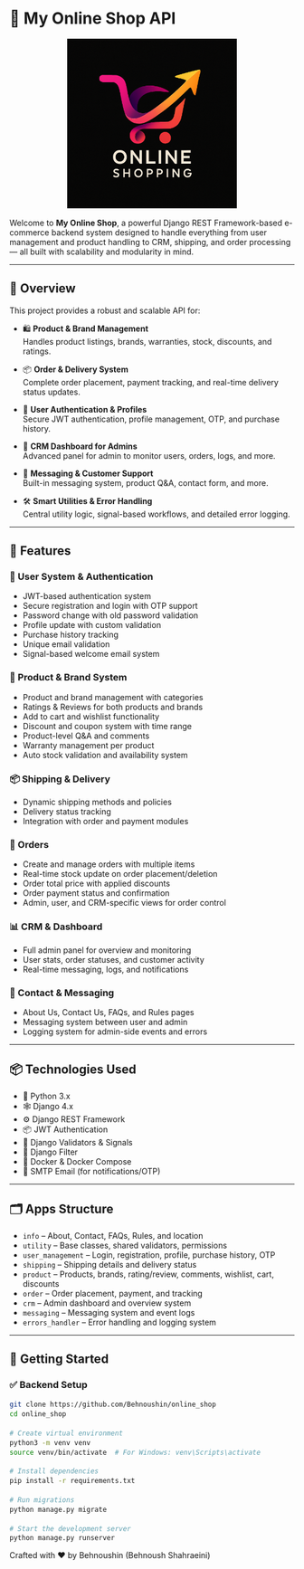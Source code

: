 # 🛒 My Online Shop API

<p align="center">
  <img src="images/online_shop.png" alt="Online Shop Logo" width="300"/>
</p>

Welcome to **My Online Shop**, a powerful Django REST Framework-based e-commerce backend system designed to handle everything from user management and product handling to CRM, shipping, and order processing — all built with scalability and modularity in mind.

---

## 🧩 Overview

This project provides a robust and scalable API for:

- 🛍️ **Product & Brand Management**  
  Handles product listings, brands, warranties, stock, discounts, and ratings.

- 📦 **Order & Delivery System**  
  Complete order placement, payment tracking, and real-time delivery status updates.

- 🔐 **User Authentication & Profiles**  
  Secure JWT authentication, profile management, OTP, and purchase history.

- 🧾 **CRM Dashboard for Admins**  
  Advanced panel for admin to monitor users, orders, logs, and more.

- 💬 **Messaging & Customer Support**  
  Built-in messaging system, product Q&A, contact form, and more.

- 🛠️ **Smart Utilities & Error Handling**  
  Central utility logic, signal-based workflows, and detailed error logging.

---

## 🔧 Features

### 👥 User System & Authentication
- JWT-based authentication system
- Secure registration and login with OTP support
- Password change with old password validation
- Profile update with custom validation
- Purchase history tracking
- Unique email validation
- Signal-based welcome email system

### 🛒 Product & Brand System
- Product and brand management with categories
- Ratings & Reviews for both products and brands
- Add to cart and wishlist functionality
- Discount and coupon system with time range
- Product-level Q&A and comments
- Warranty management per product
- Auto stock validation and availability system

### 📦 Shipping & Delivery
- Dynamic shipping methods and policies
- Delivery status tracking
- Integration with order and payment modules

### 🧾 Orders
- Create and manage orders with multiple items
- Real-time stock update on order placement/deletion
- Order total price with applied discounts
- Order payment status and confirmation
- Admin, user, and CRM-specific views for order control

### 📊 CRM & Dashboard
- Full admin panel for overview and monitoring
- User stats, order statuses, and customer activity
- Real-time messaging, logs, and notifications

### 💬 Contact & Messaging
- About Us, Contact Us, FAQs, and Rules pages
- Messaging system between user and admin
- Logging system for admin-side events and errors

---

## 📦 Technologies Used

- 🐍 Python 3.x  
- 🕸️ Django 4.x  
- ⚙️ Django REST Framework  
- 📦 JWT Authentication  
- 🧪 Django Validators & Signals  
- 🔎 Django Filter  
- 🐳 Docker & Docker Compose  
- 📨 SMTP Email (for notifications/OTP)

---

## 🗂️ Apps Structure

- `info` – About, Contact, FAQs, Rules, and location  
- `utility` – Base classes, shared validators, permissions  
- `user_management` – Login, registration, profile, purchase history, OTP  
- `shipping` – Shipping details and delivery status  
- `product` – Products, brands, rating/review, comments, wishlist, cart, discounts  
- `order` – Order placement, payment, and tracking  
- `crm` – Admin dashboard and overview system  
- `messaging` – Messaging system and event logs  
- `errors_handler` – Error handling and logging system

---

## 🚀 Getting Started

### ✅ Backend Setup

```bash
git clone https://github.com/Behnoushin/online_shop
cd online_shop

# Create virtual environment
python3 -m venv venv
source venv/bin/activate  # For Windows: venv\Scripts\activate

# Install dependencies
pip install -r requirements.txt

# Run migrations
python manage.py migrate

# Start the development server
python manage.py runserver
```

Crafted with ❤️ by Behnoushin (Behnoush Shahraeini)
